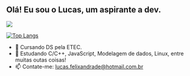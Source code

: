 <h2>Olá! Eu sou o Lucas, um aspirante a dev.</h2> 

<picture>
<source
  style="display: flex; flex-direction: row;"
  srcset="https://github-readme-stats.vercel.app/api?username=strFelix&show_icons=true&theme=dark"
  media="(prefers-color-scheme: dark)"
/>
<source 
  srcset="https://github-readme-stats.vercel.app/api?username=strFelix&show_icons=true"
  media="(prefers-color-scheme: light), (prefers-color-scheme: no-preference)"
/>
<img src="https://github-readme-stats.vercel.app/api?username=strFelix&show_icons=true" />
</picture>

[![Top Langs](https://github-readme-stats.vercel.app/api/top-langs/?username=strfelix&layout=compact)](https://github.com/USERNAME/github-readme-stats)

- 🔭 Cursando DS pela ETEC.
- 🌱 Estudando C/C++, JavaScript, Modelagem de dados, Linux, entre muitas outas coisas!
- 📫 Contate-me: lucas.felixandrade@hotmail.com.br  


